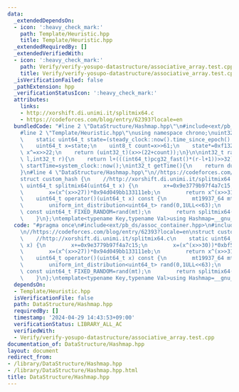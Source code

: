 ```yaml
---
data:
  _extendedDependsOn:
  - icon: ':heavy_check_mark:'
    path: Template/Heuristic.hpp
    title: Template/Heuristic.hpp
  _extendedRequiredBy: []
  _extendedVerifiedWith:
  - icon: ':heavy_check_mark:'
    path: Verify/verify-yosupo-datastructure/associative_array.test.cpp
    title: Verify/verify-yosupo-datastructure/associative_array.test.cpp
  _isVerificationFailed: false
  _pathExtension: hpp
  _verificationStatusIcon: ':heavy_check_mark:'
  attributes:
    links:
    - http://xorshift.di.unimi.it/splitmix64.c
    - https://codeforces.com/blog/entry/62393?locale=en
  bundledCode: "#line 2 \"DataStructure/Hashmap.hpp\"\n#include<ext/pb_ds/assoc_container.hpp>\n\
    #line 2 \"Template/Heuristic.hpp\"\nusing namespace chrono;\nuint32_t pcg32_fast(){\n\
    \    static uint64_t state=(steady_clock::now().time_since_epoch().count()<<1)+1;\n\
    \    uint64_t x=state;\n    uint8_t count=x>>61;\n    state*=0xf13283ad;\n   \
    \ x^=x>>22;\n    return (uint32_t)(x>>(22+count));\n}\n\nint32_t randint(int32_t\
    \ l,int32_t r){\n    return l+(((int64_t)pcg32_fast()*(r-l+1))>>32);\n}\n\nauto\
    \ startTime=system_clock::now();\nint32_t getTime(){\n    return duration_cast<microseconds>(system_clock::now()-startTime).count();\n\
    }\n#line 4 \"DataStructure/Hashmap.hpp\"\n//https://codeforces.com/blog/entry/62393?locale=en\n\
    struct custom_hash {\n    //http://xorshift.di.unimi.it/splitmix64.c\n    static\
    \ uint64_t splitmix64(uint64_t x) {\n        x+=0x9e3779b97f4a7c15;\n        x=(x^(x>>30))*0xbf58476d1ce4e5b9;\n\
    \        x=(x^(x>>27))*0x94d049bb133111eb;\n        return x^(x>>31);\n    }\n\
    \    uint64_t operator()(uint64_t x) const {\n        mt19937_64 mt(pcg32_fast());\n\
    \        uniform_int_distribution<uint64_t> rand(0,1ULL<<63);\n        static\
    \ const uint64_t FIXED_RANDOM=rand(mt);\n        return splitmix64(x+FIXED_RANDOM);\n\
    \    }\n};\ntemplate<typename Key,typename Val>using Hashmap=__gnu_pbds::gp_hash_table<Key,Val,custom_hash>;\n"
  code: "#pragma once\n#include<ext/pb_ds/assoc_container.hpp>\n#include\"../Template/Heuristic.hpp\"\
    \n//https://codeforces.com/blog/entry/62393?locale=en\nstruct custom_hash {\n\
    \    //http://xorshift.di.unimi.it/splitmix64.c\n    static uint64_t splitmix64(uint64_t\
    \ x) {\n        x+=0x9e3779b97f4a7c15;\n        x=(x^(x>>30))*0xbf58476d1ce4e5b9;\n\
    \        x=(x^(x>>27))*0x94d049bb133111eb;\n        return x^(x>>31);\n    }\n\
    \    uint64_t operator()(uint64_t x) const {\n        mt19937_64 mt(pcg32_fast());\n\
    \        uniform_int_distribution<uint64_t> rand(0,1ULL<<63);\n        static\
    \ const uint64_t FIXED_RANDOM=rand(mt);\n        return splitmix64(x+FIXED_RANDOM);\n\
    \    }\n};\ntemplate<typename Key,typename Val>using Hashmap=__gnu_pbds::gp_hash_table<Key,Val,custom_hash>;\n"
  dependsOn:
  - Template/Heuristic.hpp
  isVerificationFile: false
  path: DataStructure/Hashmap.hpp
  requiredBy: []
  timestamp: '2024-04-29 14:43:53+09:00'
  verificationStatus: LIBRARY_ALL_AC
  verifiedWith:
  - Verify/verify-yosupo-datastructure/associative_array.test.cpp
documentation_of: DataStructure/Hashmap.hpp
layout: document
redirect_from:
- /library/DataStructure/Hashmap.hpp
- /library/DataStructure/Hashmap.hpp.html
title: DataStructure/Hashmap.hpp
---
```

